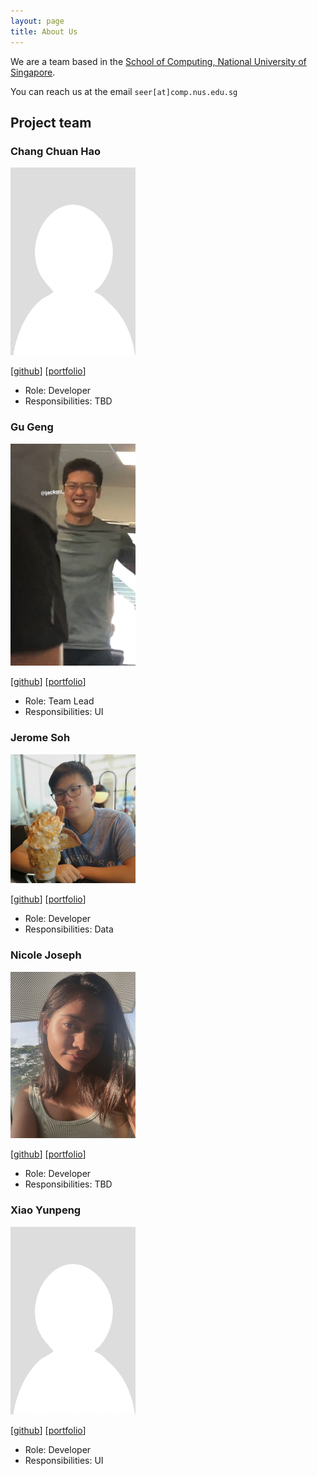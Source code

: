 ```yaml
---
layout: page
title: About Us
---
```


We are a team based in the [School of Computing, National University of Singapore](http://www.comp.nus.edu.sg).

You can reach us at the email `seer[at]comp.nus.edu.sg`

## Project team

### Chang Chuan Hao

<img src="images/chang-ch.png" width="200px">

[[github](https://github.com/Chang-CH)]
[[portfolio](team/johndoe.md)]

* Role: Developer
* Responsibilities: TBD

### Gu Geng

<img src="images/jackgugz.png" width="200px">

[[github](https://github.com/jackgugz)]
[[portfolio](team/johndoe.md)]

* Role: Team Lead
* Responsibilities: UI

### Jerome Soh

<img src="images/jeromesyl.png" width="200px">

[[github](http://github.com/Jeromesyl)] 
[[portfolio](team/johndoe.md)]

* Role: Developer
* Responsibilities: Data

### Nicole Joseph

<img src="images/nicolej2122.png" width="200px">

[[github](http://github.com/nicolej2122)]
[[portfolio](team/nicolej2122.md)]

* Role: Developer
* Responsibilities: TBD

### Xiao Yunpeng

<img src="images/yunpeng1234.png" width="200px">

[[github](http://github.com/yunpeng1234)]
[[portfolio](team/johndoe.md)]

* Role: Developer
* Responsibilities: UI
